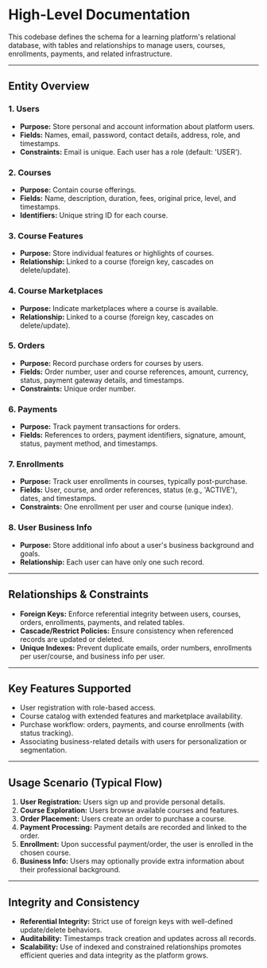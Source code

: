 # High-Level Documentation

This codebase defines the schema for a learning platform's relational database, with tables and relationships to manage users, courses, enrollments, payments, and related infrastructure.

---

## Entity Overview

### 1. **Users**
- **Purpose:** Store personal and account information about platform users.
- **Fields:** Names, email, password, contact details, address, role, and timestamps.
- **Constraints:** Email is unique. Each user has a role (default: 'USER').

### 2. **Courses**
- **Purpose:** Contain course offerings.
- **Fields:** Name, description, duration, fees, original price, level, and timestamps.
- **Identifiers:** Unique string ID for each course.

### 3. **Course Features**
- **Purpose:** Store individual features or highlights of courses.
- **Relationship:** Linked to a course (foreign key, cascades on delete/update).

### 4. **Course Marketplaces**
- **Purpose:** Indicate marketplaces where a course is available.
- **Relationship:** Linked to a course (foreign key, cascades on delete/update).

### 5. **Orders**
- **Purpose:** Record purchase orders for courses by users.
- **Fields:** Order number, user and course references, amount, currency, status, payment gateway details, and timestamps.
- **Constraints:** Unique order number.

### 6. **Payments**
- **Purpose:** Track payment transactions for orders.
- **Fields:** References to orders, payment identifiers, signature, amount, status, payment method, and timestamps.

### 7. **Enrollments**
- **Purpose:** Track user enrollments in courses, typically post-purchase.
- **Fields:** User, course, and order references, status (e.g., 'ACTIVE'), dates, and timestamps.
- **Constraints:** One enrollment per user and course (unique index).

### 8. **User Business Info**
- **Purpose:** Store additional info about a user's business background and goals.
- **Relationship:** Each user can have only one such record.

---

## Relationships & Constraints

- **Foreign Keys:** Enforce referential integrity between users, courses, orders, enrollments, payments, and related tables.
- **Cascade/Restrict Policies:** Ensure consistency when referenced records are updated or deleted.
- **Unique Indexes:** Prevent duplicate emails, order numbers, enrollments per user/course, and business info per user.

---

## Key Features Supported

- User registration with role-based access.
- Course catalog with extended features and marketplace availability.
- Purchase workflow: orders, payments, and course enrollments (with status tracking).
- Associating business-related details with users for personalization or segmentation.

---

## Usage Scenario (Typical Flow)
1. **User Registration:** Users sign up and provide personal details.
2. **Course Exploration:** Users browse available courses and features.
3. **Order Placement:** Users create an order to purchase a course.
4. **Payment Processing:** Payment details are recorded and linked to the order.
5. **Enrollment:** Upon successful payment/order, the user is enrolled in the chosen course.
6. **Business Info:** Users may optionally provide extra information about their professional background.

---

## Integrity and Consistency
- **Referential Integrity:** Strict use of foreign keys with well-defined update/delete behaviors.
- **Auditability:** Timestamps track creation and updates across all records.
- **Scalability:** Use of indexed and constrained relationships promotes efficient queries and data integrity as the platform grows.